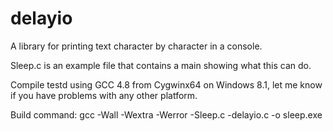 delayio
=======

A library for printing text character by character in a console.

Sleep.c is an example file that contains a main showing what this can do.

Compile testd using GCC 4.8 from Cygwinx64 on Windows 8.1, let me know if you have problems with any other platform.

Build command: gcc -Wall -Wextra -Werror -Sleep.c -delayio.c -o sleep.exe

